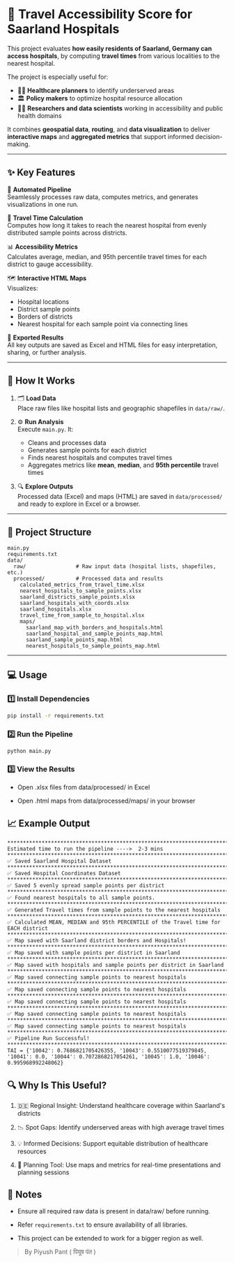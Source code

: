# 🏥 Travel Accessibility Score for Saarland Hospitals

This project evaluates **how easily residents of Saarland, Germany can access hospitals**, by computing **travel times** from various localities to the nearest hospital.

The project is especially useful for:

- 🧑‍⚕️ **Healthcare planners** to identify underserved areas
- 🏛️ **Policy makers** to optimize hospital resource allocation
- 🧑‍💻 **Researchers and data scientists** working in accessibility and public health domains

It combines **geospatial data**, **routing**, and **data visualization** to deliver **interactive maps** and **aggregated metrics** that support informed decision-making.

---

## ✨ Key Features

🔄 **Automated Pipeline**  
Seamlessly processes raw data, computes metrics, and generates visualizations in one run.

📍 **Travel Time Calculation**  
Computes how long it takes to reach the nearest hospital from evenly distributed sample points across districts.

📊 **Accessibility Metrics**  
Calculates average, median, and 95th percentile travel times for each district to gauge accessibility.

🗺️ **Interactive HTML Maps**  
Visualizes:

- Hospital locations
- District sample points
- Borders of districts
- Nearest hospital for each sample point via connecting lines

📁 **Exported Results**  
All key outputs are saved as Excel and HTML files for easy interpretation, sharing, or further analysis.

---

## 🧠 How It Works

1. 🗂️ **Load Data**  
   Place raw files like hospital lists and geographic shapefiles in `data/raw/`.

2. ⚙️ **Run Analysis**  
   Execute `main.py`. It:

   - Cleans and processes data
   - Generates sample points for each district
   - Finds nearest hospitals and computes travel times
   - Aggregates metrics like **mean**, **median**, and **95th percentile** travel times

3. 🔍 **Explore Outputs**  
   Processed data (Excel) and maps (HTML) are saved in `data/processed/` and ready to explore in Excel or a browser.

---

## 📂 Project Structure

```
main.py
requirements.txt
data/
  raw/                # Raw input data (hospital lists, shapefiles, etc.)
  processed/          # Processed data and results
    calculated_metrics_from_travel_time.xlsx
    nearest_hospitals_to_sample_points.xlsx
    saarland_districts_sample_points.xlsx
    saarland_hospitals_with_coords.xlsx
    saarland_hospitals.xlsx
    travel_time_from_sample_to_hospital.xlsx
    maps/
      saarland_map_with_borders_and_hospitals.html
      saarland_hospital_and_sample_points_map.html
      saarland_sample_points_map.html
      nearest_hospitals_to_sample_points_map.html
```

---

## 💻 Usage

### 1️⃣ Install Dependencies

```bash
pip install -r requirements.txt
```

### 2️⃣ Run the Pipeline

```
python main.py
```

### 3️⃣ View the Results

- Open .xlsx files from data/processed/ in Excel

- Open .html maps from data/processed/maps/ in your browser

## 📈 Example Output

```
********************************************************************************
Estimated time to run the pipeline ---->  2-3 mins
********************************************************************************
✅ Saved Saarland Hospital Dataset
********************************************************************************
✅ Saved Hospital Coordinates Dataset
********************************************************************************
✅ Saved 5 evenly spread sample points per district
********************************************************************************
✅ Found nearest hospitals to all sample points.
********************************************************************************
✅ Generated Travel times from sample points to the nearest hospitals
********************************************************************************
✅ Calculated MEAN, MEDIAN and 95th PERCENTILE of the Travel time for EACH district
********************************************************************************
✅ Map saved with Saarland district borders and Hospitals!
********************************************************************************
✅ Map saved with sample points per district in Saarland
********************************************************************************
✅ Map saved with hospitals and sample points per district in Saarland
********************************************************************************
✅ Map saved connecting sample points to nearest hospitals
********************************************************************************
✅ Map saved connecting sample points to nearest hospitals
********************************************************************************
✅ Map saved connecting sample points to nearest hospitals
********************************************************************************
✅ Map saved connecting sample points to nearest hospitals
********************************************************************************
✅ Map saved connecting sample points to nearest hospitals
********************************************************************************
✅ Pipeline Run Successful!
********************************************************************************
TAI = {'10042': 0.7686821705426355, '10043': 0.5510077519379845, '10041': 0.0, '10044': 0.7072868217054261, '10045': 1.0, '10046': 0.995968992248062}
```

## 🔍 Why Is This Useful?

1. 🇩🇪 Regional Insight: Understand healthcare coverage within Saarland's districts

2. 📉 Spot Gaps: Identify underserved areas with high average travel times

3. 💡 Informed Decisions: Support equitable distribution of healthcare resources

4. 📍 Planning Tool: Use maps and metrics for real-time presentations and planning sessions

## 🧾 Notes

- Ensure all required raw data is present in data/raw/ before running.

- Refer `requirements.txt` to ensure availability of all libraries.

- This project can be extended to work for a bigger region as well.

> By Piyush Pant ( पियूष पंत )
